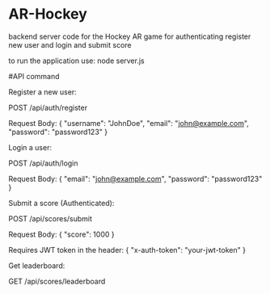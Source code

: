 # AR-Hockey
backend server code for the Hockey AR game for authenticating register new user and login and submit score

to run the application use: node server.js

#API command

Register a new user:

POST /api/auth/register

Request Body: { "username": "JohnDoe", "email": "john@example.com", "password": "password123" }

Login a user:

POST /api/auth/login

Request Body: { "email": "john@example.com", "password": "password123" }

Submit a score (Authenticated):

POST /api/scores/submit

Request Body: { "score": 1000 }

Requires JWT token in the header: { "x-auth-token": "your-jwt-token" }

Get leaderboard:

GET /api/scores/leaderboard